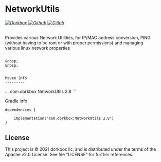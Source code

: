NetworkUtils
============

###### [![Dorkbox](https://badge.dorkbox.com/dorkbox.svg "Dorkbox")](https://git.dorkbox.com/dorkbox/NetworkUtils) [![Github](https://badge.dorkbox.com/github.svg "Github")](https://github.com/dorkbox/NetworkUtils) [![Gitlab](https://badge.dorkbox.com/gitlab.svg "Gitlab")](https://gitlab.com/dorkbox/NetworkUtils)

Provides various Network Utilities, for IP/MAC address conversion, PING (without having to be root or with proper permissions) and managing various linux network properties



```

&nbsp; 
&nbsp; 

  
Maven Info
---------
```
<dependencies>
    ...
    <dependency>
      <groupId>com.dorkbox</groupId>
      <artifactId>NetworkUtils</artifactId>
      <version>2.8</version>
    </dependency>
</dependencies>
```

Gradle Info
```
dependencies {
    ...
    implementation("com.dorkbox:NetworkUtils:2.8")
}
```

License
---------
This project is © 2021 dorkbox llc, and is distributed under the terms of the Apache v2.0 License. See file "LICENSE" for further 
references.

